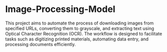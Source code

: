 # Image-Processing-Model
This project aims to automate the process of downloading images from specified URLs, converting them to grayscale, and extracting text using Optical Character Recognition (OCR). The workflow is designed to facilitate tasks such as digitizing printed materials, automating data entry, and processing documents efficiently.
